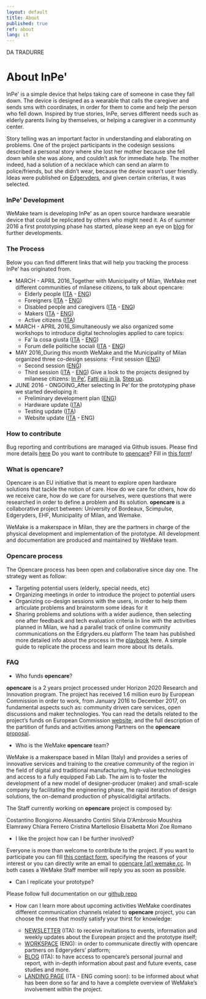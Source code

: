 ```yaml
---
layout: default
title: About
published: true
ref: about
lang: it
---
```


DA TRADURRE

# About InPe'
InPe' is a simple device that helps taking care of someone in case they fall down. The device is designed as a wearable that calls the caregiver and sends sms with coordinates, in order for them to come and help the person who fell down.  Inspired by true stories, InPe, serves different needs such as elderly parents living by themselves, or helping a caregiver in a community center. 


Story telling was an important factor in understanding and elaborating on problems. One of the project participants in the codesign sessions described a personal story where she lost her mother because she fell down while she was alone, and couldn’t ask for immediate help.  The mother indeed, had a solution of a necklace which can send an alarm to police/friends, but she didn’t wear, because the device wasn’t user friendly. Ideas were published on [Edgeryders](https://edgeryders.eu/en), and given certain criterias, it was selected.  


### InPe' Development
WeMake team is developing InPe' as an open source hardware wearable device that could be replicated by others who might need it.  As of summer 2016 a first prototyping phase has started, please keep an eye on [blog](http://inpe.opencare.cc/blog/) for further developments.


### The Process
Below you can find different links that will help you tracking the process InPe’ has originated from.

- MARCH - APRIL 2016_Together with Municipality of Milan, WeMake met different communities of milanese citizens, to talk about opencare:
  - Elderly people ([ITA](http://wemake.cc/2016/03/10/opencare-e-balera-al-circolo-olmi-a-milano/) - [ENG](https://edgeryders.eu/en/opencare-research/meetings-with-milanese-community-march-12th-2016))
  - Foreigners ([ITA](http://wemake.cc/2016/03/14/opencare-incontra-i-giovani-stranieri-di-villa-pallavicini/) - [ENG](https://edgeryders.eu/en/opencare-research/opencare-outreach-events-meeting-with-migrant))
  - Disabled people and caregivers ([ITA](http://wemake.cc/2016/03/29/opencare-si-presenta-alle-famiglie-con-diverse-abilita/) - [ENG](https://edgeryders.eu/en/opencare-research/opencare-outreach-events-meeting-with-families-with))
  - Makers ([ITA](http://wemake.cc/2016/03/30/opencare-al-genuino-day/) - [ENG](https://edgeryders.eu/en/opencare-research/opencare-medicina-e-cura-opensource-alessandro))
  - Active citizens ([ITA](http://wemake.cc/2016/04/18/opencare-nella-social-street-di-via-san-gottardo/))
- MARCH - APRIL 2016_Simultaneously we also organized some workshops to introduce digital technologies applied to care topics:
  - Fa’ la cosa giusta ([ITA](http://wemake.cc/2016/03/15/opencare-a-fa-la-cosa-giusta/) - [ENG](https://edgeryders.eu/en/opencare-research/prendersi-cura-con-strumenti-open-source-workshop))
  - Forum delle politiche sociali ([ITA](http://wemake.cc/2016/04/05/opencare-al-forum-delle-politiche-sociali-workshop/) - [ENG](https://edgeryders.eu/en/opencare-research/localactivity-prendersi-cura-con-strumenti-open))
- MAY 2016_During this month WeMake and the Municipality of Milan organized three co-design sessions:
  -First session ([ENG](https://edgeryders.eu/en/opencare-research/report-local-activity-co-design))
  - Second session ([ENG](https://edgeryders.eu/en/opencare-research/report-local-activity-co-design-second-session))
  - Third session ([ITA](http://wemake.cc/2016/05/30/annunciamo-il-primo-prototipo-di-opencare/) - [ENG](https://edgeryders.eu/en/opencare-research/report-local-activity-co-design-3))
Give a look to the projects designed by milanese citizens: [In Pe’](https://edgeryders.eu/en/in-p), [Fatti più in là](https://edgeryders.eu/en/fatti-pi-in-l-or-step-aside), [Step up](https://edgeryders.eu/en/step-up).
- JUNE 2016 - ONGOING_After selecting In Pe’ for the prototyping phase we started developing it:
  - Preliminary development plan ([ENG](https://edgeryders.eu/en/opencare-research/prototype01-preliminary-development-plan))
  - Hardware update ([ITA](http://wemake.cc/2016/07/25/aggiornamenti-da-in-pe-primo-prototipo-opencare/))
  - Testing update ([ITA](http://wemake.cc/2016/10/06/novita-da-in-pe-il-braccialetto-che-allerta-in-caso-di-caduta/))
  - Website update ([ITA](http://wemake.cc/2016/10/19/e-online-il-sito-del-primo-prototipo-di-opencare-in-pe/) - ENG)








### How to contribute
Bug reporting and contributions are managed via Github issues. Please find more details [here](https://github.com/opencarecc/inpe/blob/master/README.md#bug-reporting-and-contributions)
Do you want to contribute to [opencare](http://opencare.cc/)? Fill in [this form](https://docs.google.com/forms/d/e/1FAIpQLScTPawmZVqyBLP3UyFSODRTxfCiLVqVclVWYbbVpl_jrXu77w/viewform)!






### What is opencare?
Opencare is an EU initiative that is meant to explore open hardware solutions that tackle the notion of care.  How do we care for others, how do we receive care, how do we care for ourselves, were questions that were researched in order to define a problem and its solution. **opencare** is a collaborative project between: University of Bordeaux, Scimpulse, Edgeryders, EHF, Municipality of Milan, and Wemake. 


WeMake is a makerspace in Milan, they are the partners in charge of the physical development and implementation of the prototype. All development and documentation are produced and maintained by WeMake team.



### Opencare process
The Opencare process has been open and collaborative since day one.  The strategy went as follow:
- Targeting potential users (elderly, special needs, etc)
- Organizing meetings in order to introduce the project to potential users
- Organizing co-design sessions with the users, in order to help them articulate problems and brainstorm some ideas for it
- Sharing problems and solutions with a wider audience, then selecting one after feedback and tech evaluation criteria
In line with the activities planned in Milan, we had a parallel track of online community communications on the Edgryders.eu platform
The team has published more detailed info about the process in the [playbook](http://playbook.opencare.cc/) here. A simple guide to replicate the process and learn more about its details.




### FAQ


- Who funds **opencare**?


**opencare** is a 2 years project processed under Horizon 2020 Research and Innovation program. The project has received 1.6 million euro by European Commission in order to work, from January 2016 to December 2017, on fundamental aspects such as: community driven care services, open discussions and maker technologies.
You can read the details related to the project’s funds on European Commission [website](http://cordis.europa.eu/project/rcn/198824_en.html), and the full description of the partition of funds and activities among Partners on the **opencare** [proposal](https://drive.google.com/file/d/0BxnwAmGNB9t9cTFKT3NLWEFWbXM/view). 


- Who is the WeMake **opencare** team? 


WeMake is a makerspace based in Milan (Italy) and provides a series of innovative services and training to the creative community of the region in the field of digital and traditional manufacturing, high-value technologies and access to a fully equipped Fab Lab.
The aim is to foster the development of a new model of designer-producer (maker) and small-scale company by facilitating the engineering phase, the rapid iteration of design solutions, the on-demand production of physical/digital artifacts.


The Staff currently working on **opencare** project is composed by:


Costantino Bongiorno
Alessandro Contini
Silvia D'Ambrosio
Moushira Elamrawy
Chiara Ferrero
Cristina Martellosio
Elisabetta Mori
Zoe Romano


- I like the project how can I be further involved?


Everyone is more than welcome to contribute to the project. If you want to participate you can fill [this contact form](https://docs.google.com/forms/d/e/1FAIpQLScTPawmZVqyBLP3UyFSODRTxfCiLVqVclVWYbbVpl_jrXu77w/viewform), specifying the reasons of your interest or you can directly write an email to [opencare [at] wemake.cc](mailto:opencare@wemake.cc.In). In both cases a WeMake Staff member will reply you as soon as possible.


- Can I replicate your prototype?

Please follow full documentation on our [github repo](https://github.com/opencarecc)


- How can I learn more about upcoming activities
WeMake coordinates different communication channels related to **opencare** project, you can choose the ones that mostly satisfy your thirst for knowledge:

  - [NEWSLETTER](http://tinyletter.com/WeMakeOpenCare) (ITA): to receive invitations to events, information and weekly updates about the European project and the prototype itself;
  - [WORKSPACE](http://edgeryders.eu/en/opencare-research) (ENG): in order to communicate directly with opencare partners on Edgeryders’ platform;
  - [BLOG](http://wemake.cc/category/opencare/) (ITA): to have access to opencare’s personal journal and report, with in-depth information about past and future events, case studies and more.
  - [LANDING PAGE](http://wemake.cc/opencare/) (ITA - ENG coming soon): to be informed about what has been done so far and to have a complete overview of WeMake’s involvement within the project.
